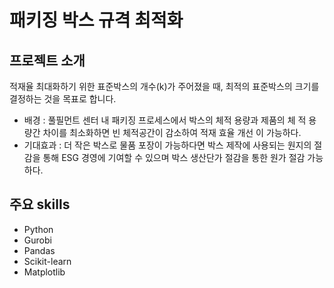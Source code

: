 # 패키징 박스 규격 최적화

## 프로젝트 소개

적재율 최대화하기 위한 표준박스의 개수(k)가 주어졌을 때, 최적의 표준박스의 크기를 결정하는 것을 목표로 합니다.

- 배경 : 풀필먼트 센터 내 패키징 프로세스에서 박스의 체적 용량과 제품의 체
적 용량간 차이를 최소화하면 빈 체적공간이 감소하여 적재 효율 개선
이 가능하다.
- 기대효과 : 더 작은 박스로 물품 포장이 가능하다면 박스 제작에 사용되는 원지의 절감을 통해 ESG 경영에 기여할 수 있으며 박스 생산단가 절감을 통한 원가 절감 가능하다.

## 주요 skills
- Python
- Gurobi
- Pandas
- Scikit-learn
- Matplotlib
